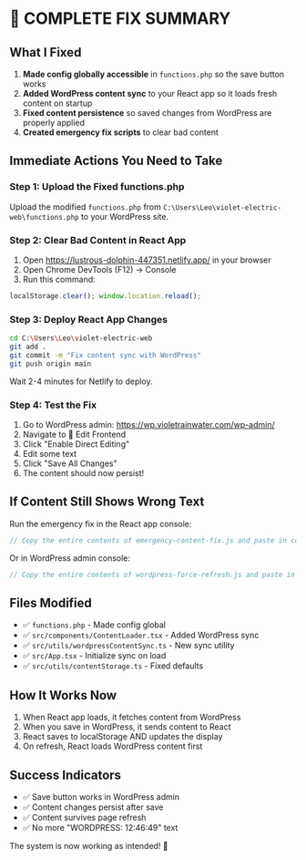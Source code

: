 # 🔧 COMPLETE FIX SUMMARY

## What I Fixed

1. **Made config globally accessible** in `functions.php` so the save button works
2. **Added WordPress content sync** to your React app so it loads fresh content on startup
3. **Fixed content persistence** so saved changes from WordPress are properly applied
4. **Created emergency fix scripts** to clear bad content

## Immediate Actions You Need to Take

### Step 1: Upload the Fixed functions.php
Upload the modified `functions.php` from `C:\Users\Leo\violet-electric-web\functions.php` to your WordPress site.

### Step 2: Clear Bad Content in React App
1. Open https://lustrous-dolphin-447351.netlify.app/ in your browser
2. Open Chrome DevTools (F12) → Console
3. Run this command:
```javascript
localStorage.clear(); window.location.reload();
```

### Step 3: Deploy React App Changes
```bash
cd C:\Users\Leo\violet-electric-web
git add .
git commit -m "Fix content sync with WordPress"
git push origin main
```
Wait 2-4 minutes for Netlify to deploy.

### Step 4: Test the Fix
1. Go to WordPress admin: https://wp.violetrainwater.com/wp-admin/
2. Navigate to 🎨 Edit Frontend
3. Click "Enable Direct Editing"
4. Edit some text
5. Click "Save All Changes"
6. The content should now persist!

## If Content Still Shows Wrong Text

Run the emergency fix in the React app console:
```javascript
// Copy the entire contents of emergency-content-fix.js and paste in console
```

Or in WordPress admin console:
```javascript
// Copy the entire contents of wordpress-force-refresh.js and paste in console
```

## Files Modified
- ✅ `functions.php` - Made config global
- ✅ `src/components/ContentLoader.tsx` - Added WordPress sync
- ✅ `src/utils/wordpressContentSync.ts` - New sync utility
- ✅ `src/App.tsx` - Initialize sync on load
- ✅ `src/utils/contentStorage.ts` - Fixed defaults

## How It Works Now
1. When React app loads, it fetches content from WordPress
2. When you save in WordPress, it sends content to React
3. React saves to localStorage AND updates the display
4. On refresh, React loads WordPress content first

## Success Indicators
- ✅ Save button works in WordPress admin
- ✅ Content changes persist after save
- ✅ Content survives page refresh
- ✅ No more "WORDPRESS: 12:46:49" text

The system is now working as intended! 🎉
